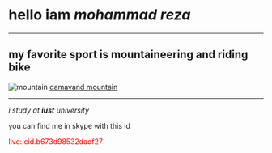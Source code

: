 # hello iam *mohammad reza*<br>
___
## my favorite sport is mountaineering and riding bike
![mountain](https://cosmosmagazine.com/wp-content/uploads/2020/02/190218-mount-full.jpg)
[damavand mountain](https://www.tabnak.ir/fa/news/900341/%D8%AF%D9%85%D8%A7%D9%88%D9%86%D8%AF-%D8%A7%D8%B2-%D8%B2%D8%A7%D9%88%DB%8C%D9%87%E2%80%8C%D8%A7%DB%8C-%DA%A9%D9%87-%D8%AA%D8%A7-%D8%A8%D9%87-%D8%AD%D8%A7%D9%84-%D9%86%D8%AF%DB%8C%D8%AF%D9%87%E2%80%8C%D8%A7%DB%8C%D8%AF)
***
*i study at **iust** university*<br>
<!DOCTYPE html>
<html>
 <head>
 </head>
 <body>
 <p>you can find me in skype with this id </p><p style="color:red">live:.cid.b673d98532dadf27<br></p>
 </body>
</html>


